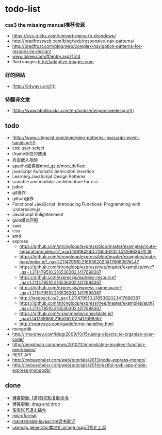 # todo-list

### css3 the missing manual推荐资源

- https://css-tricks.com/convert-menu-to-dropdown/
- http://bradfrostweb.com/blog/web/responsive-nav-patterns/
- http://bradfrost.com/blog/web/complex-navigation-patterns-for-responsive-design/
- www.lukew.com/ff/entry.asp?1514
- fluid images:http://adaptive-images.com

###  好的网站

- [http://24ways.org/]()

### 待翻译文章

- [http://www.html5rocks.com/en/mobile/responsivedesign/]()

## todo

- [http://www.sitepoint.com/emerging-patterns-javascript-event-handling/]()
- css: user-select
- iframe标签的使用
- 页面嵌入视频
- apache服务器mod_gzip/mod_deflate
- javascript Automatic Semicolon Insertion
- Learning JavaScript Design Patterns
- scalable and modular architechture for css
- jsdoc
- git操作
- github操作
- Functional JavaScript: Introducing Functional Programming with Underscore.js
- JavaScript Enlightenment
- glob模式匹配
- sass
- less
- amd
- express
    - https://github.com/strongloop/express/blob/master/examples/route-separation/index.js?_ga=1.139184240.216536202.1417698367#L19
    - https://github.com/strongloop/express/blob/master/examples/route-map/index.js?_ga=1.211479510.216536202.1417698367#L47
    - https://github.com/strongloop/express/tree/master/examples/mvc?_ga=1.211479510.216536202.1417698367
    - https://github.com/expressjs/express-resource?_ga=1.211479510.216536202.1417698367
    - https://github.com/expressjs/express-namespace?_ga=1.211479510.216536202.1417698367
    - http://loopback.io/?_ga=1.211479510.216536202.1417698367
    - https://github.com/strongloop/express/tree/master/examples/auth?_ga=1.211479510.216536202.1417698367
    - https://github.com/visionmedia/consolidate.js?_ga=1.141739889.216536202.1417698367
    - http://expressjs.com/guide/error-handling.html
- mongodb
- http://rmurphey.com/blog/2009/10/15/using-objects-to-organize-your-code/
- http://benalman.com/news/2010/11/immediately-invoked-function-expression/
- REST API
- http://cwbuecheler.com/web/tutorials/2013/node-express-mongo/
- http://cwbuecheler.com/web/tutorials/2014/restful-web-app-node-express-mongodb/

## done

- [博客更新: [译]剪切和复制命令](http://qiudeqing.com/html5/2015/05/19/cut-and-copy-commands.html)
- [博客更新: drag and drop](http://qiudeqing.com/html5/2015/05/17/drag-and-drop.html)
- [淘宝账号退出插件](https://github.com/qiu-deqing/logout)
- [microformat](https://github.com/qiu-deqing/qiu-deqing.github.io/blob/master/blog/html/microformat.md)
- [maintainable javascript读书笔记](https://github.com/qiu-deqing/qiu-deqing.github.io/blob/master/blog/js/maintainable-javascript.md)
- [usemap generator本地化:image map可视化工具](https://github.com/qiu-deqing/imagemap-generator)
